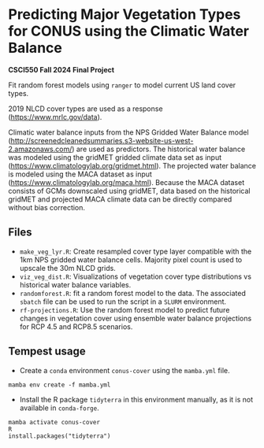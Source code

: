 # Predicting Major Vegetation Types for CONUS using the Climatic Water Balance
**CSCI550 Fall 2024 Final Project**

Fit random forest models using `ranger` to model current US land cover types. 

2019 NLCD cover types are used as a response (https://www.mrlc.gov/data).

 Climatic water balance inputs from the NPS Gridded Water Balance model (http://screenedcleanedsummaries.s3-website-us-west-2.amazonaws.com/) are used as predictors.  The historical water balance was modeled using the gridMET gridded climate data set as input (https://www.climatologylab.org/gridmet.html).  The projected water balance is modeled using the MACA dataset as input (https://www.climatologylab.org/maca.html).  Because the MACA dataset consists of GCMs downscaled using gridMET, data based on the historical gridMET and projected MACA climate data can be directly compared without bias correction.
 
## Files
 
- `make_veg_lyr.R`: Create resampled cover type layer compatible with the 1km NPS gridded water balance cells.  Majority pixel count is used to upscale the 30m NLCD grids.
- `viz_veg_dist.R`: Visualizations of vegetation cover type distributions vs historical water balance variables.
- `randomforest.R`: fit a random forest model to the data.  The associated `sbatch` file can be used to run the script in a `SLURM` environment.
- `rf-projections.R`: Use the random forest model to predict future changes in vegetation cover using ensemble water balance projections for RCP 4.5 and RCP8.5 scenarios.

## Tempest usage

- Create a `conda` environment `conus-cover` using the `mamba.yml` file.
```
mamba env create -f mamba.yml
```

- Install the R package `tidyterra` in this environment manually, as it is not available in `conda-forge`.
```
mamba activate conus-cover
R
install.packages("tidyterra")
```

